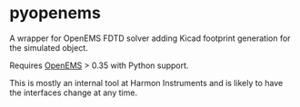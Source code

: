 pyopenems
=========

A wrapper for OpenEMS FDTD solver adding Kicad footprint generation for the simulated object.

Requires [OpenEMS](http://openems.de) > 0.35  with Python support.

This is mostly an internal tool at Harmon Instruments and is likely to have the interfaces change at any time.
